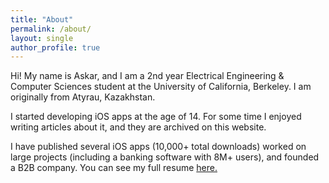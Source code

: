 ```yaml
---
title: "About"
permalink: /about/
layout: single
author_profile: true
---
```

Hi! My name is Askar, and I am a 2nd year Electrical Engineering & Computer Sciences student at the University of California, Berkeley. I am originally from Atyrau, Kazakhstan.

I started developing iOS apps at the age of 14. For some time I enjoyed writing articles about it, and they are archived on this website. 

I have published several iOS apps (10,000+ total downloads) worked on large projects (including a banking software with 8M+ users), and founded a B2B company. You can see my full resume 
<a href="https://drive.google.com/file/d/1zjd-bfbVrRP-fdtPNiwtg2L6xX8GK8oa/view?usp=sharing" target="_blank">here.</a> 




